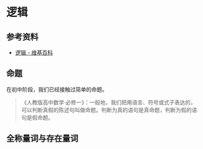# 逻辑

## 参考资料

- [逻辑 - 维基百科](https://zh.wikipedia.org/zh-cn/逻辑)

## 命题

在初中阶段，我们已经接触过简单的命题。

> 《人教版高中数学·必修一》：一般地，我们把用语言、符号或式子表达的，可以判断真假的陈述句叫做命题。判断为真的语句是真命题，判断为假的语句是假命题。

## 全称量词与存在量词
